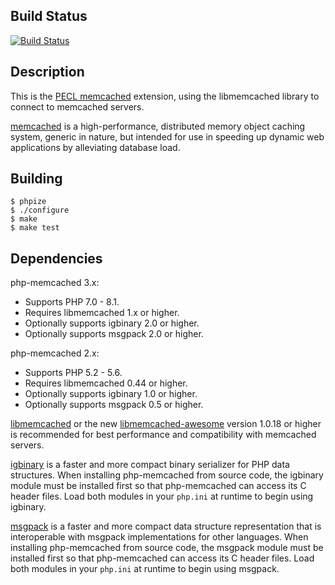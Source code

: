 Build Status
------------
[![Build Status](https://travis-ci.org/php-memcached-dev/php-memcached.png)](https://travis-ci.org/php-memcached-dev/php-memcached)

Description
-----------
This is the [PECL memcached](https://pecl.php.net/package/memcached) extension,
using the libmemcached library to connect to memcached servers.

[memcached](https://memcached.org) is a high-performance, distributed memory
object caching system, generic in nature, but intended for use in speeding up
dynamic web applications by alleviating database load.

Building
--------

    $ phpize
    $ ./configure
    $ make
    $ make test

Dependencies
------------

php-memcached 3.x:
* Supports PHP 7.0 - 8.1.
* Requires libmemcached 1.x or higher.
* Optionally supports igbinary 2.0 or higher.
* Optionally supports msgpack 2.0 or higher.

php-memcached 2.x:
* Supports PHP 5.2 - 5.6.
* Requires libmemcached 0.44 or higher.
* Optionally supports igbinary 1.0 or higher.
* Optionally supports msgpack 0.5 or higher.

[libmemcached](http://libmemcached.org/libMemcached.html) or the new
[libmemcached-awesome](https://github.com/awesomized/libmemcached) version
1.0.18 or higher is recommended for best performance and compatibility with
memcached servers.

[igbinary](https://github.com/igbinary/igbinary) is a faster and more compact
binary serializer for PHP data structures. When installing php-memcached from
source code, the igbinary module must be installed first so that php-memcached
can access its C header files. Load both modules in your `php.ini` at runtime
to begin using igbinary.

[msgpack](https://msgpack.org) is a faster and more compact data structure
representation that is interoperable with msgpack implementations for other
languages. When installing php-memcached from source code, the msgpack module
must be installed first so that php-memcached can access its C header files.
Load both modules in your `php.ini` at runtime to begin using msgpack.
